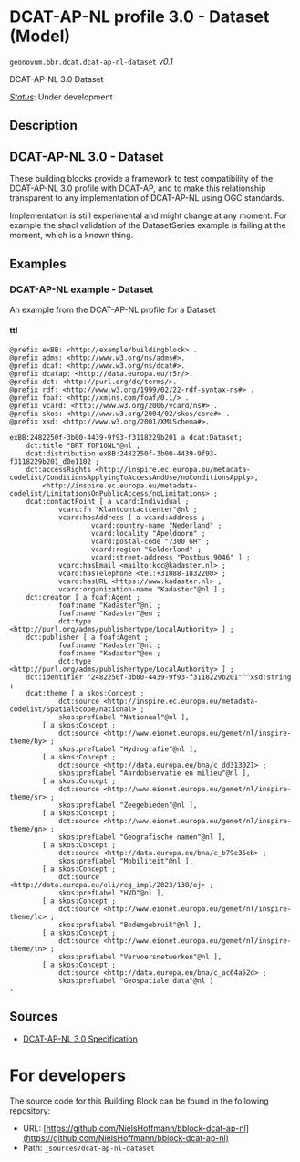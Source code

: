 
# DCAT-AP-NL profile 3.0 - Dataset (Model)

`geonovum.bbr.dcat.dcat-ap-nl-dataset` *v0.1*

DCAT-AP-NL 3.0 Dataset

[*Status*](http://www.opengis.net/def/status): Under development

## Description

## DCAT-AP-NL 3.0 - Dataset

These building blocks provide a framework to test compatibility of the DCAT-AP-NL 3.0 profile with DCAT-AP, and to make this relationship transparent to any implementation of DCAT-AP-NL using OGC standards.


Implementation is still experimental and might change at any moment. For example the shacl validation of the DatasetSeries example is failing at the moment, which is a known thing.



## Examples

### DCAT-AP-NL example - Dataset
An example from the DCAT-AP-NL profile for a Dataset
#### ttl
```ttl
@prefix exBB: <http://example/buildingblock> .
@prefix adms: <http://www.w3.org/ns/adms#>.
@prefix dcat: <http://www.w3.org/ns/dcat#>.
@prefix dcatap: <http://data.europa.eu/r5r/>.
@prefix dct: <http://purl.org/dc/terms/>.
@prefix rdf: <http://www.w3.org/1999/02/22-rdf-syntax-ns#> .
@prefix foaf: <http://xmlns.com/foaf/0.1/> .
@prefix vcard: <http://www.w3.org/2006/vcard/ns#> .
@prefix skos: <http://www.w3.org/2004/02/skos/core#> .
@prefix xsd: <http://www.w3.org/2001/XMLSchema#>.

exBB:2482250f-3b00-4439-9f93-f3118229b201 a dcat:Dataset;
    dct:title "BRT TOP10NL"@nl ;
    dcat:distribution exBB:2482250f-3b00-4439-9f93-f3118229b201_d0e1102 ;
    dct:accessRights <http://inspire.ec.europa.eu/metadata-codelist/ConditionsApplyingToAccessAndUse/noConditionsApply>,
        <http://inspire.ec.europa.eu/metadata-codelist/LimitationsOnPublicAccess/noLimitations> ;
    dcat:contactPoint [ a vcard:Individual ;
            vcard:fn "Klantcontactcenter"@nl ;
            vcard:hasAddress [ a vcard:Address ;
                    vcard:country-name "Nederland" ;
                    vcard:locality "Apeldoorn" ;
                    vcard:postal-code "7300 GH" ;
                    vcard:region "Gelderland" ;
                    vcard:street-address "Postbus 9046" ] ;
            vcard:hasEmail <mailto:kcc@kadaster.nl> ;
            vcard:hasTelephone <tel:+31088-1832200> ;
            vcard:hasURL <https://www.kadaster.nl> ;
            vcard:organization-name "Kadaster"@nl ] ;
    dct:creator [ a foaf:Agent ;
            foaf:name "Kadaster"@nl ;
            foaf:name "Kadaster"@en ;
            dct:type <http://purl.org/adms/publishertype/LocalAuthority> ] ;
    dct:publisher [ a foaf:Agent ;
            foaf:name "Kadaster"@nl ;
            foaf:name "Kadaster"@en ;
            dct:type <http://purl.org/adms/publishertype/LocalAuthority> ] ;
    dct:identifier "2482250f-3b00-4439-9f93-f3118229b201"^^xsd:string ;
    dcat:theme [ a skos:Concept ;
            dct:source <http://inspire.ec.europa.eu/metadata-codelist/SpatialScope/national> ;
            skos:prefLabel "Nationaal"@nl ],
        [ a skos:Concept ;
            dct:source <http://www.eionet.europa.eu/gemet/nl/inspire-theme/hy> ;
            skos:prefLabel "Hydrografie"@nl ],
        [ a skos:Concept ;
            dct:source <http://data.europa.eu/bna/c_dd313021> ;
            skos:prefLabel "Aardobservatie en milieu"@nl ],
        [ a skos:Concept ;
            dct:source <http://www.eionet.europa.eu/gemet/nl/inspire-theme/sr> ;
            skos:prefLabel "Zeegebieden"@nl ],
        [ a skos:Concept ;
            dct:source <http://www.eionet.europa.eu/gemet/nl/inspire-theme/gn> ;
            skos:prefLabel "Geografische namen"@nl ],
        [ a skos:Concept ;
            dct:source <http://data.europa.eu/bna/c_b79e35eb> ;
            skos:prefLabel "Mobiliteit"@nl ],
        [ a skos:Concept ;
            dct:source <http://data.europa.eu/eli/reg_impl/2023/138/oj> ;
            skos:prefLabel "HVD"@nl ],
        [ a skos:Concept ;
            dct:source <http://www.eionet.europa.eu/gemet/nl/inspire-theme/lc> ;
            skos:prefLabel "Bodemgebruik"@nl ],
        [ a skos:Concept ;
            dct:source <http://www.eionet.europa.eu/gemet/nl/inspire-theme/tn> ;
            skos:prefLabel "Vervoersnetwerken"@nl ],
        [ a skos:Concept ;
            dct:source <http://data.europa.eu/bna/c_ac64a52d> ;
            skos:prefLabel "Geospatiale data"@nl ] 
.
```

## Sources

* [DCAT-AP-NL 3.0 Specification](https://docs.geostandaarden.nl/dcat/dcat-ap-nl30/)

# For developers

The source code for this Building Block can be found in the following repository:

* URL: [https://github.com/NielsHoffmann/bblock-dcat-ap-nl](https://github.com/NielsHoffmann/bblock-dcat-ap-nl)
* Path: `_sources/dcat-ap-nl-dataset`

